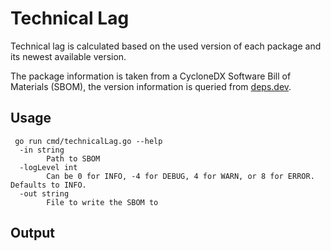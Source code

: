 # Technical Lag

Technical lag is calculated based on the used version of each package and its newest available version.

The package information is taken from a CycloneDX Software Bill of Materials (SBOM), the version information
is queried from [deps.dev](www.deps.dev).

## Usage

```
 go run cmd/technicalLag.go --help
  -in string
        Path to SBOM
  -logLevel int
        Can be 0 for INFO, -4 for DEBUG, 4 for WARN, or 8 for ERROR. Defaults to INFO.
  -out string
        File to write the SBOM to
```

## Output